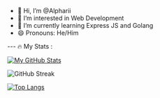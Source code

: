 - 👋 Hi, I’m @Alpharii
- 👀 I’m interested in Web Development
- 🌱 I’m currently learning Express JS and Golang
- 😄 Pronouns: He/Him

--- 🔥 My Stats :

[![My GitHub Stats](https://github-readme-stats.vercel.app/api/?username=Alpharii&count_private=true&theme=tokyonight&showicons=true)]()

![GitHub Streak](https://github-readme-streak-stats.herokuapp.com/?user=Alpharii)

[![Top Langs](https://github-readme-stats.vercel.app/api/top-langs/?username=Alpharii&layout=compact&theme=vision-friendly-dark)](https://github.com/anuraghazra/github-readme-stats)

